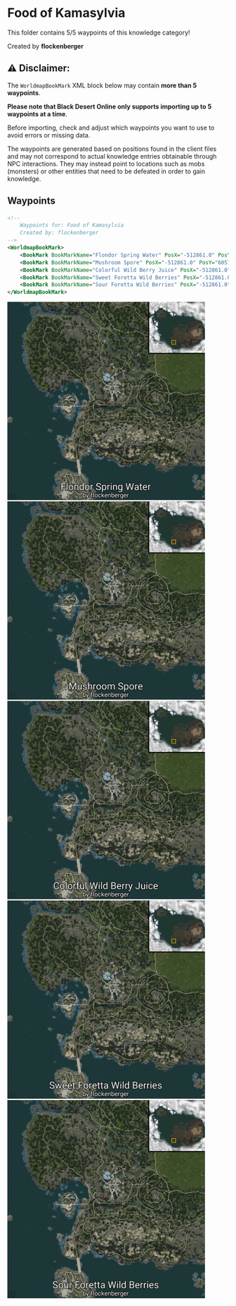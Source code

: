 # Food of Kamasylvia

This folder contains 5/5 waypoints of this knowledge category!


Created by **flockenberger**

## ⚠️ Disclaimer:
The `WorldmapBookMark` XML block below may contain **more than 5 waypoints**.

**Please note that Black Desert Online only supports importing up to 5 waypoints at a time**.

Before importing, check and adjust which waypoints you want to use to avoid errors or missing data.

The waypoints are generated based on positions found in the client files and may not correspond to actual knowledge entries obtainable through NPC interactions.
They may instead point to locations such as mobs (monsters) or other entities that need to be defeated in order to gain knowledge.

## Waypoints
```xml
<!--
    Waypoints for: Food of Kamasylvia
    Created by: flockenberger
-->
<WorldmapBookMark>
    <BookMark BookMarkName="Flondor Spring Water" PosX="-512861.0" PosY="6057.33984375" PosZ="-474307.0" />
    <BookMark BookMarkName="Mushroom Spore" PosX="-512861.0" PosY="6057.33984375" PosZ="-474307.0" />
    <BookMark BookMarkName="Colorful Wild Berry Juice" PosX="-512861.0" PosY="6057.33984375" PosZ="-474307.0" />
    <BookMark BookMarkName="Sweet Foretta Wild Berries" PosX="-512861.0" PosY="6057.33984375" PosZ="-474307.0" />
    <BookMark BookMarkName="Sour Foretta Wild Berries" PosX="-512861.0" PosY="6057.33984375" PosZ="-474307.0" />
</WorldmapBookMark>
```

<img src="./Food of Kamasylvia_Flondor Spring Water_Preview.webp" width="450"/> <img src="./Food of Kamasylvia_Mushroom Spore_Preview.webp" width="450"/> <img src="./Food of Kamasylvia_Colorful Wild Berry Juice_Preview.webp" width="450"/> <img src="./Food of Kamasylvia_Sweet Foretta Wild Berries_Preview.webp" width="450"/> <img src="./Food of Kamasylvia_Sour Foretta Wild Berries_Preview.webp" width="450"/> 